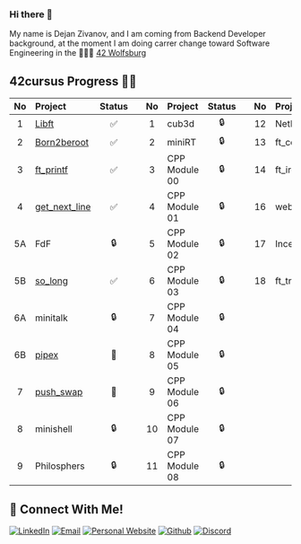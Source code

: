 ### Hi there 👋
My name is Dejan Zivanov, and I am coming from Backend Developer background, at the moment I am doing carrer change toward Software Engineering in the 👨🏻‍💻 [42 Wolfsburg](https://42wolfsburg.de/)
<br>
## 42cursus Progress 💪🏻
| No  | Project                                    | Status |   | No  | Project       | Status |   | No  | Project                        | Status |
| :-: | :----------------------------------------- | :----: | - | :-: | :------------ | :----: | - | :-: | :----------------------------- | :----: |
| 1   | [Libft](../../../42-libft)                 | ✅     |   | 1   | cub3d         | 🔒     |   | 12  | NetPractice                    | 🔒      |
| 2   | [Born2beroot](../../../42-born2beroot)     | ✅     |   | 2   | miniRT        | 🔒     |   | 13  | ft_containers                  | 🔒      |
| 3   | [ft_printf](../../../42-ft_printf)         | ✅     |   | 3   | CPP Module 00 | 🔒     |   | 14  | ft_irc                         | 🔒      |
| 4   | [get_next_line](../../../42-get_next_line) | ✅     |   | 4   | CPP Module 01 | 🔒     |   | 16  | webserv                        | 🔒      |
| 5A  | FdF                                        | 🔒     |   | 5   | CPP Module 02 | 🔒     |   | 17  | Inception                      | 🔒      |
| 5B  | [so_long](../../../42-so_long)             | ✅     |   | 6   | CPP Module 03 | 🔒     |   | 18  | ft_transcendence               | 🔒      |
| 6A  | minitalk                                   | 🔒     |   | 7   | CPP Module 04 | 🔒     |   |     |                                |         |
| 6B  | [pipex](../../../Push-Swap)                | 📝     |   | 8   | CPP Module 05 | 🔒     |   |     |                                |         |
| 7   | [push_swap](../../../push_swap)            | 📝     |   | 9   | CPP Module 06 | 🔒     |   |     |                                |         |
| 8   | minishell                                  | 🔒     |   | 10  | CPP Module 07 | 🔒     |   |     |                                |         |
| 9   | Philosphers                                | 🔒     |   | 11  | CPP Module 08 | 🔒     |   |     |                                |         |


## 📱 Connect With Me!
[![LinkedIn](https://img.shields.io/badge/-LinkedIn-0e76a8?style=flat-square&logo=linkedin&logoColor=white)](https://www.linkedin.com/in/dejanzivanov/)
[![Email](https://img.shields.io/badge/Email-%20-d95040?style=flat-square&logo=mail&logoColor=white)](mailto:contact@dejanzivanov.com)
[![Personal Website](https://img.shields.io/badge/-Personal%20Website-f8f8fa?style=flat-square)](https://dejanzivanov.com/)
[![Github](https://img.shields.io/badge/GitHub-100000?style=flat-square&log=github&logoColor=white)](https://github.com/dejanzivanov)
[![Discord](https://img.shields.io/badge/Discord-7289DA?style=flat-square&logo=discord&logoColor=white)](castiel0504#9273)
<!--
**dejanzivanov/dejanzivanov** is a ✨ _special_ ✨ repository because its `README.md` (this file) appears on your GitHub profile.


Here are some ideas to get you started:

- 🔭 I’m currently working on ...
- 🌱 I’m currently learning ...
- 👯 I’m looking to collaborate on ...
- 🤔 I’m looking for help with ...
- 💬 Ask me about ...
- 📫 How to reach me: ...
- 😄 Pronouns: ...
- ⚡ Fun fact: ...
-->
